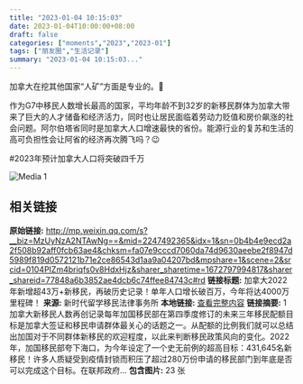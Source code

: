 ```yaml
---
title: "2023-01-04 10:15:03"
date: 2023-01-04T10:00:00+08:00
draft: false
categories: ["moments","2023","2023-01"]
tags: ["朋友圈","生活记录"]
summary: "2023-01-04 10:15:03..."
---
```


加拿大在挖其他国家“人矿”方面是专业的。🥹

​作为G7中移民人数增长最高的国家，平均年龄不到32岁的新移民群体为加拿大带来了巨大的人才储备和经济活力，同时也让居民面临着劳动力贬值和房价飙涨的社会问题。阿尔伯塔省同时是加拿大人口增速最快的省份。能源行业的复苏和生活的高可负担性会让阿省的经济再次腾飞吗？😉 

#2023年预计加拿大人口将突破四千万

![Media 1](/Moments/photos/2023-01-04/202301041015030.jpg)

## 相关链接

**原始链接:** http://mp.weixin.qq.com/s?__biz=MzUyNzA2NTAwNg==&mid=2247492365&idx=1&sn=0b4b4e9ecd2a2f508b92aff0fcb63ae4&chksm=fa07e9cccd7060da74d9630aeebe2f8947d5989f819d0572121b71e2ce86543d1aa9a04207bd&mpshare=1&scene=2&srcid=0104PIZm4briqfs0v8HdxHjz&sharer_sharetime=1672797994817&sharer_shareid=77848a6b3852ae4dcb6c74ffee84743c#rd
**链接标题:** 加拿大2022年新增超43万+新移民，再破历史记录！单年人口增长破百万，今年将达4000万里程碑！
**来源:** 新时代留学移民法律事务所
**本地链接:** [查看完整内容](/link_content/2023/01/2023-01-04/link_content/)
**链接摘要:** 1加拿大新移民人数再创记录每年加国移民部在第四季度修订的未来三年移民配额目标是加拿大签证和移民申请群体最关心的话题之一。从配额的比例我们就可以总结出加国对于不同群体新移民的欢迎程度，以此来判断移民政策风向的变化。2022年，加国移民部夸下海口，为今年设定了一个史无前例的超高目标：431,645名新移民！许多人质疑受到疫情封锁而积压了超过280万份申请的移民部门到年底是否可以完成这个目标。在联邦政府...
**包含图片:** 23 张


